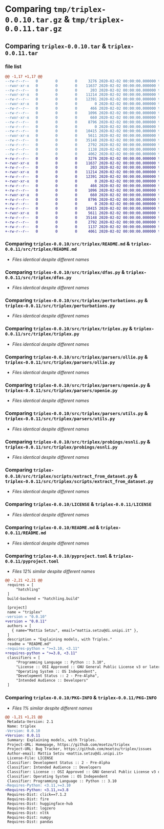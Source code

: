 # Comparing `tmp/triplex-0.0.10.tar.gz` & `tmp/triplex-0.0.11.tar.gz`

## Comparing `triplex-0.0.10.tar` & `triplex-0.0.11.tar`

### file list

```diff
@@ -1,17 +1,17 @@
--rw-r--r--   0        0        0     3276 2020-02-02 00:00:00.000000 triplex-0.0.10/src/triplex/README.md
--rwxr-xr-x   0        0        0    11637 2020-02-02 00:00:00.000000 triplex-0.0.10/src/triplex/dfas.py
--rw-r--r--   0        0        0      203 2020-02-02 00:00:00.000000 triplex-0.0.10/src/triplex/exceptions.py
--rwxr-xr-x   0        0        0    11214 2020-02-02 00:00:00.000000 triplex-0.0.10/src/triplex/perturbations.py
--rw-r--r--   0        0        0    12391 2020-02-02 00:00:00.000000 triplex-0.0.10/src/triplex/triplex.py
--rwxr-xr-x   0        0        0        0 2020-02-02 00:00:00.000000 triplex-0.0.10/src/triplex/parsers/__init__.py
--rw-r--r--   0        0        0      466 2020-02-02 00:00:00.000000 triplex-0.0.10/src/triplex/parsers/clausie.py
--rw-r--r--   0        0        0     1096 2020-02-02 00:00:00.000000 triplex-0.0.10/src/triplex/parsers/ollie.py
--rwxr-xr-x   0        0        0      660 2020-02-02 00:00:00.000000 triplex-0.0.10/src/triplex/parsers/openie.py
--rw-r--r--   0        0        0     8796 2020-02-02 00:00:00.000000 triplex-0.0.10/src/triplex/parsers/utils.py
--rw-r--r--   0        0        0        0 2020-02-02 00:00:00.000000 triplex-0.0.10/src/triplex/probings/__init__.py
--rw-r--r--   0        0        0    10415 2020-02-02 00:00:00.000000 triplex-0.0.10/src/triplex/probings/esnli.py
--rwxr-xr-x   0        0        0     5611 2020-02-02 00:00:00.000000 triplex-0.0.10/src/triplex/scripts/extract_from_dataset.py
--rw-r--r--   0        0        0    35148 2020-02-02 00:00:00.000000 triplex-0.0.10/LICENSE
--rw-r--r--   0        0        0     2792 2020-02-02 00:00:00.000000 triplex-0.0.10/README.md
--rw-r--r--   0        0        0     1138 2020-02-02 00:00:00.000000 triplex-0.0.10/pyproject.toml
--rw-r--r--   0        0        0     4062 2020-02-02 00:00:00.000000 triplex-0.0.10/PKG-INFO
+-rw-r--r--   0        0        0     3276 2020-02-02 00:00:00.000000 triplex-0.0.11/src/triplex/README.md
+-rwxr-xr-x   0        0        0    11637 2020-02-02 00:00:00.000000 triplex-0.0.11/src/triplex/dfas.py
+-rw-r--r--   0        0        0      203 2020-02-02 00:00:00.000000 triplex-0.0.11/src/triplex/exceptions.py
+-rwxr-xr-x   0        0        0    11214 2020-02-02 00:00:00.000000 triplex-0.0.11/src/triplex/perturbations.py
+-rw-r--r--   0        0        0    12391 2020-02-02 00:00:00.000000 triplex-0.0.11/src/triplex/triplex.py
+-rwxr-xr-x   0        0        0        0 2020-02-02 00:00:00.000000 triplex-0.0.11/src/triplex/parsers/__init__.py
+-rw-r--r--   0        0        0      466 2020-02-02 00:00:00.000000 triplex-0.0.11/src/triplex/parsers/clausie.py
+-rw-r--r--   0        0        0     1096 2020-02-02 00:00:00.000000 triplex-0.0.11/src/triplex/parsers/ollie.py
+-rwxr-xr-x   0        0        0      660 2020-02-02 00:00:00.000000 triplex-0.0.11/src/triplex/parsers/openie.py
+-rw-r--r--   0        0        0     8796 2020-02-02 00:00:00.000000 triplex-0.0.11/src/triplex/parsers/utils.py
+-rw-r--r--   0        0        0        0 2020-02-02 00:00:00.000000 triplex-0.0.11/src/triplex/probings/__init__.py
+-rw-r--r--   0        0        0    10415 2020-02-02 00:00:00.000000 triplex-0.0.11/src/triplex/probings/esnli.py
+-rwxr-xr-x   0        0        0     5611 2020-02-02 00:00:00.000000 triplex-0.0.11/src/triplex/scripts/extract_from_dataset.py
+-rw-r--r--   0        0        0    35148 2020-02-02 00:00:00.000000 triplex-0.0.11/LICENSE
+-rw-r--r--   0        0        0     2792 2020-02-02 00:00:00.000000 triplex-0.0.11/README.md
+-rw-r--r--   0        0        0     1137 2020-02-02 00:00:00.000000 triplex-0.0.11/pyproject.toml
+-rw-r--r--   0        0        0     4061 2020-02-02 00:00:00.000000 triplex-0.0.11/PKG-INFO
```

### Comparing `triplex-0.0.10/src/triplex/README.md` & `triplex-0.0.11/src/triplex/README.md`

 * *Files identical despite different names*

### Comparing `triplex-0.0.10/src/triplex/dfas.py` & `triplex-0.0.11/src/triplex/dfas.py`

 * *Files identical despite different names*

### Comparing `triplex-0.0.10/src/triplex/perturbations.py` & `triplex-0.0.11/src/triplex/perturbations.py`

 * *Files identical despite different names*

### Comparing `triplex-0.0.10/src/triplex/triplex.py` & `triplex-0.0.11/src/triplex/triplex.py`

 * *Files identical despite different names*

### Comparing `triplex-0.0.10/src/triplex/parsers/ollie.py` & `triplex-0.0.11/src/triplex/parsers/ollie.py`

 * *Files identical despite different names*

### Comparing `triplex-0.0.10/src/triplex/parsers/openie.py` & `triplex-0.0.11/src/triplex/parsers/openie.py`

 * *Files identical despite different names*

### Comparing `triplex-0.0.10/src/triplex/parsers/utils.py` & `triplex-0.0.11/src/triplex/parsers/utils.py`

 * *Files identical despite different names*

### Comparing `triplex-0.0.10/src/triplex/probings/esnli.py` & `triplex-0.0.11/src/triplex/probings/esnli.py`

 * *Files identical despite different names*

### Comparing `triplex-0.0.10/src/triplex/scripts/extract_from_dataset.py` & `triplex-0.0.11/src/triplex/scripts/extract_from_dataset.py`

 * *Files identical despite different names*

### Comparing `triplex-0.0.10/LICENSE` & `triplex-0.0.11/LICENSE`

 * *Files identical despite different names*

### Comparing `triplex-0.0.10/README.md` & `triplex-0.0.11/README.md`

 * *Files identical despite different names*

### Comparing `triplex-0.0.10/pyproject.toml` & `triplex-0.0.11/pyproject.toml`

 * *Files 12% similar despite different names*

```diff
@@ -2,21 +2,21 @@
 requires = [
     "hatchling"
 ]
 build-backend = "hatchling.build"
 
 [project]
 name = "triplex"
-version = "0.0.10"
+version = "0.0.11"
 authors = [
   { name="Mattia Setzu", email="mattia.setzu@di.unipi.it" },
 ]
 description = "Explaining models, with Triples."
 readme = "README.md"
-requires-python = ">=3.10, <3.11"
+requires-python = ">=3.8, <3.11"
 classifiers = [
     "Programming Language :: Python :: 3.10",
     "License :: OSI Approved :: GNU General Public License v3 or later (GPLv3+)",
     "Operating System :: OS Independent",
     "Development Status :: 2 - Pre-Alpha",
     "Intended Audience :: Developers"
 ]
```

### Comparing `triplex-0.0.10/PKG-INFO` & `triplex-0.0.11/PKG-INFO`

 * *Files 1% similar despite different names*

```diff
@@ -1,21 +1,21 @@
 Metadata-Version: 2.1
 Name: triplex
-Version: 0.0.10
+Version: 0.0.11
 Summary: Explaining models, with Triples.
 Project-URL: Homepage, https://github.com/msetzu/triplex
 Project-URL: Bug Tracker, https://github.com/msetzu/triplex/issues
 Author-email: Mattia Setzu <mattia.setzu@di.unipi.it>
 License-File: LICENSE
 Classifier: Development Status :: 2 - Pre-Alpha
 Classifier: Intended Audience :: Developers
 Classifier: License :: OSI Approved :: GNU General Public License v3 or later (GPLv3+)
 Classifier: Operating System :: OS Independent
 Classifier: Programming Language :: Python :: 3.10
-Requires-Python: <3.11,>=3.10
+Requires-Python: <3.11,>=3.8
 Requires-Dist: click==7.1.2
 Requires-Dist: fire
 Requires-Dist: huggingface-hub
 Requires-Dist: logzero
 Requires-Dist: nltk
 Requires-Dist: numpy
 Requires-Dist: pandas
```


